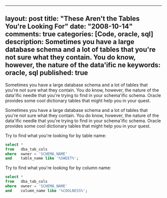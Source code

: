 
---
layout: post
title: "These Aren't the Tables You're Looking For"
date: "2008-10-14"
comments: true
categories: [Code, oracle, sql]
description: Sometimes you have a large database schema and a lot of tables that you're not sure what they contain.  You do know, however, the nature of the data'ific ne
keywords: oracle, sql
published: true
---

Sometimes you have a large database schema and a lot of tables that you're not sure what they contain.  You do know, however, the nature of the data'ific needle that you're trying to find in your schema'ific schema.  Oracle provides some cool dictionary tables that might help you in your quest.
<!--more-->

Sometimes you have a large database schema and a lot of tables that you're not sure what they contain.  You do know, however, the nature of the data'ific needle that you're trying to find in your schema'ific schema.  Oracle provides some cool dictionary tables that might help you in your quest.

Try to find what you're looking for by table name: 

```sql
select *
from   dba_tab_cols
where  owner = 'SCHEMA_NAME'
and    table_name like '%SWEET%';
```

Try to find what you're looking for by column name:

```sql
select *
from   dba_tab_cols
where  owner = 'SCHEMA_NAME'
and    column_name like '%COOLNESS%';
```

  
